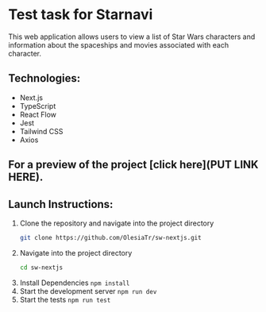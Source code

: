 # Test task for Starnavi

This web application allows users to view a list of Star Wars characters and
information about the spaceships and movies associated with each character.

## Technologies:

- Next.js
- TypeScript
- React Flow
- Jest
- Tailwind CSS
- Axios

## For a preview of the project [click here](PUT LINK HERE).

## Launch Instructions:

1. Clone the repository and navigate into the project directory
   ```bash
   git clone https://github.com/OlesiaTr/sw-nextjs.git
   ```
2. Navigate into the project directory
   ```bash
   cd sw-nextjs
   ```
3. Install Dependencies `npm install`
4. Start the development server `npm run dev`
5. Start the tests `npm run test`
